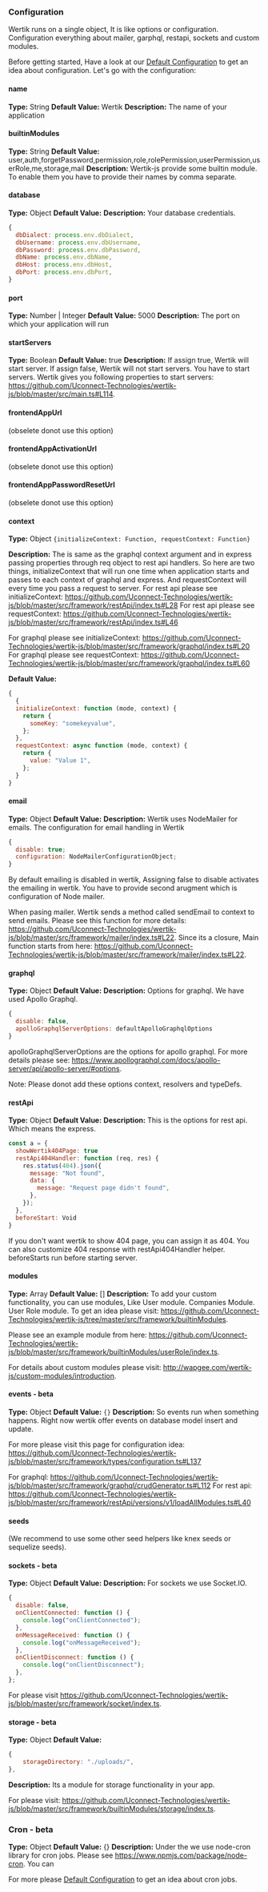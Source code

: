### Configuration

Wertik runs on a single object, It is like options or configuration. Configuration everything about mailer, garphql, restapi, sockets and custom modules.

Before getting started, Have a look at our [Default Configuration](https://github.com/Uconnect-Technologies/wertik-js/blob/master/src/framework/defaults/defaultConfigurations/defaultConfiguration.ts) to get an idea about configuration. Let's go with the configuration:

#### name

**Type:** String
**Default Value:** Wertik
**Description:** The name of your application

#### builtinModules

**Type:** String
**Default Value:** user,auth,forgetPassword,permission,role,rolePermission,userPermission,userRole,me,storage,mail
**Description:** Wertik-js provide some builtin module. To enable them you have to provide their names by comma separate.

#### database

**Type:** Object
**Default Value:**
**Description:** Your database credentials.

```javascript
{
  dbDialect: process.env.dbDialect,
  dbUsername: process.env.dbUsername,
  dbPassword: process.env.dbPassword,
  dbName: process.env.dbName,
  dbHost: process.env.dbHost,
  dbPort: process.env.dbPort,
}
```

#### port

**Type:** Number | Integer
**Default Value:** 5000
**Description:** The port on which your application will run

#### startServers

**Type:** Boolean
**Default Value:** true
**Description:** If assign true, Wertik will start server. If assign false, Wertik will not start servers. You have to start servers. Wertik gives you following properties to start servers: https://github.com/Uconnect-Technologies/wertik-js/blob/master/src/main.ts#L114.

#### frontendAppUrl

(obselete donot use this option)

#### frontendAppActivationUrl

(obselete donot use this option)

#### frontendAppPasswordResetUrl

(obselete donot use this option)

#### context

**Type:** Object `{initializeContext: Function, requestContext: Function}`

**Description:** The is same as the graphql context argument and in express passing properties through req object to rest api handlers. So here are two things, initializeContext that will run one time when application starts and passes to each context of graphql and express. And requestContext will every time you pass a request to server.
For rest api please see initializeContext: https://github.com/Uconnect-Technologies/wertik-js/blob/master/src/framework/restApi/index.ts#L28
For rest api please see requestContext: https://github.com/Uconnect-Technologies/wertik-js/blob/master/src/framework/restApi/index.ts#L46

For graphql please see initializeContext: https://github.com/Uconnect-Technologies/wertik-js/blob/master/src/framework/graphql/index.ts#L20
For graphql please see requestContext: https://github.com/Uconnect-Technologies/wertik-js/blob/master/src/framework/graphql/index.ts#L60

**Default Value:**

```javascript
{
  {
  initializeContext: function (mode, context) {
    return {
      someKey: "somekeyvalue",
    };
  },
  requestContext: async function (mode, context) {
    return {
      value: "Value 1",
    };
  }
}
```

#### email

**Type:** Object
**Default Value:**
**Description:** Wertik uses NodeMailer for emails. The configuration for email handling in Wertik

```javascript
{
  disable: true;
  configuration: NodeMailerConfigurationObject;
}
```

By default emailing is disabled in wertik, Assigning false to disable activates the emailing in wertik. You have to provide second arugment which is configuration of Node mailer.

When pasing mailer. Wertik sends a method called sendEmail to context to send emails. Please see this function for more details: https://github.com/Uconnect-Technologies/wertik-js/blob/master/src/framework/mailer/index.ts#L22. Since its a closure, Main function starts from here: https://github.com/Uconnect-Technologies/wertik-js/blob/master/src/framework/mailer/index.ts#L22.

#### graphql

**Type:** Object
**Default Value:**
**Description:** Options for graphql. We have used Apollo Graphql.

```javascript
{
  disable: false,
  apolloGraphqlServerOptions: defaultApolloGraphqlOptions
}
```

apolloGraphqlServerOptions are the options for apollo graphql. For more details please see: https://www.apollographql.com/docs/apollo-server/api/apollo-server/#options.

Note: Please donot add these options context, resolvers and typeDefs.

#### restApi

**Type:** Object
**Default Value:**
**Description:** This is the options for rest api. Which means the express.

```javascript
const a = {
  showWertik404Page: true
  restApi404Handler: function (req, res) {
    res.status(404).json({
      message: "Not found",
      data: {
        message: "Request page didn't found",
      },
    });
  },
  beforeStart: Void
}
```

If you don't want wertik to show 404 page, you can assign it as 404. You can also customize 404 response with restApi404Handler helper. beforeStarts run before starting server.

#### modules

**Type:** Array<IConfigurationCustomModule>
**Default Value:** []
**Description:** To add your custom functionality, you can use modules, Like User module. Companies Module. User Role module. To get an idea please visit: https://github.com/Uconnect-Technologies/wertik-js/tree/master/src/framework/builtinModules.

Please see an example module from here: https://github.com/Uconnect-Technologies/wertik-js/blob/master/src/framework/builtinModules/userRole/index.ts.

For details about custom modules please visit: http://wapgee.com/wertik-js/custom-modules/introduction.

#### events - beta

**Type:** Object
**Default Value:** `{}`
**Description:** So events run when something happens. Right now wertik offer events on database model insert and update.

For more please visit this page for configuration idea: https://github.com/Uconnect-Technologies/wertik-js/blob/master/src/framework/types/configuration.ts#L137

For graphql: https://github.com/Uconnect-Technologies/wertik-js/blob/master/src/framework/graphql/crudGenerator.ts#L112
For rest api: https://github.com/Uconnect-Technologies/wertik-js/blob/master/src/framework/restApi/versions/v1/loadAllModules.ts#L40

#### seeds

(We recommend to use some other seed helpers like knex seeds or sequelize seeds).

#### sockets - beta

**Type:** Object
**Default Value:**
**Description:** For sockets we use Socket.IO.

```javascript
{
  disable: false,
  onClientConnected: function () {
    console.log("onClientConnected");
  },
  onMessageReceived: function () {
    console.log("onMessageReceived");
  },
  onClientDisconnect: function () {
    console.log("onClientDisconnect");
  },
};
```

For please visit https://github.com/Uconnect-Technologies/wertik-js/blob/master/src/framework/socket/index.ts.

#### storage - beta

**Type:** Object
**Default Value:**

```javascript
{
    storageDirectory: "./uploads/",
},
```

**Description:** Its a module for storage functionality in your app.

For please visit: https://github.com/Uconnect-Technologies/wertik-js/blob/master/src/framework/builtinModules/storage/index.ts.

### Cron - beta

**Type:** Object
**Default Value:** {}
**Description:** Under the we use node-cron library for cron jobs. Please see https://www.npmjs.com/package/node-cron. You can

For more please [Default Configuration](https://github.com/Uconnect-Technologies/wertik-js/blob/master/src/framework/defaults/defaultConfigurations/defaultConfiguration.ts) to get an idea about cron jobs.
